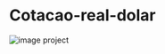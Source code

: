 # Cotacao-real-dolar

 
![image project](https://github.com/user-attachments/assets/ca792ded-e841-470b-8f4f-4c978b064503)

